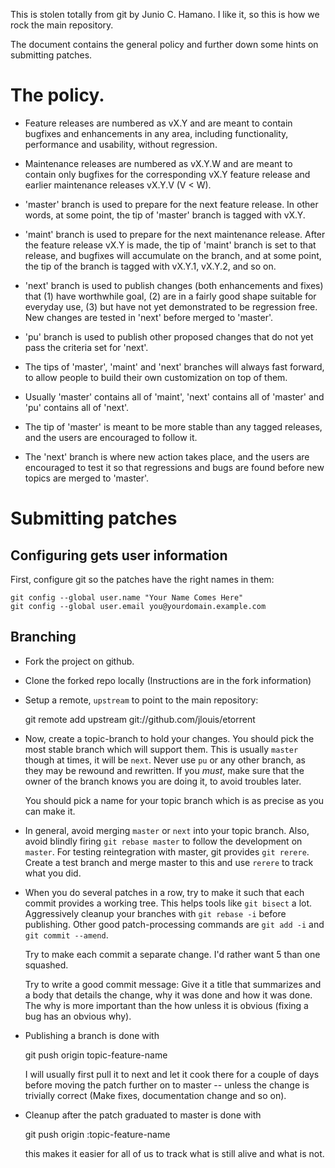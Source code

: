 This is stolen totally from git by Junio C. Hamano. I like it,
so this is how we rock the main repository.

The document contains the general policy and further down some hints
on submitting patches.

# The policy.

 * Feature releases are numbered as vX.Y and are meant to
   contain bugfixes and enhancements in any area, including
   functionality, performance and usability, without regression.

 * Maintenance releases are numbered as vX.Y.W and are meant
   to contain only bugfixes for the corresponding vX.Y feature
   release and earlier maintenance releases vX.Y.V (V < W).

 * 'master' branch is used to prepare for the next feature
   release. In other words, at some point, the tip of 'master'
   branch is tagged with vX.Y.

 * 'maint' branch is used to prepare for the next maintenance
   release.  After the feature release vX.Y is made, the tip
   of 'maint' branch is set to that release, and bugfixes will
   accumulate on the branch, and at some point, the tip of the
   branch is tagged with vX.Y.1, vX.Y.2, and so on.

 * 'next' branch is used to publish changes (both enhancements
   and fixes) that (1) have worthwhile goal, (2) are in a fairly
   good shape suitable for everyday use, (3) but have not yet
   demonstrated to be regression free.  New changes are tested
   in 'next' before merged to 'master'.

 * 'pu' branch is used to publish other proposed changes that do
   not yet pass the criteria set for 'next'.

 * The tips of 'master', 'maint' and 'next' branches will always
   fast forward, to allow people to build their own
   customization on top of them.

 * Usually 'master' contains all of 'maint', 'next' contains all
   of 'master' and 'pu' contains all of 'next'.

 * The tip of 'master' is meant to be more stable than any
   tagged releases, and the users are encouraged to follow it.

 * The 'next' branch is where new action takes place, and the
   users are encouraged to test it so that regressions and bugs
   are found before new topics are merged to 'master'.

# Submitting patches

## Configuring gets user information

First, configure git so the patches have the right names in them:

    git config --global user.name "Your Name Comes Here"
    git config --global user.email you@yourdomain.example.com

## Branching

  * Fork the project on github.
  * Clone the forked repo locally (Instructions are in the fork
    information)
  * Setup a remote, `upstream` to point to the main repository:

    git remote add upstream git://github.com/jlouis/etorrent

  * Now, create a topic-branch to hold your changes. You should pick
    the most stable branch which will support them. This is usually
    `master` though at times, it will be `next`. Never use `pu` or any
    other branch, as they may be rewound and rewritten. If you *must*,
    make sure that the owner of the branch knows you are doing it, to
    avoid troubles later.

    You should pick a name for your topic branch which is as precise
    as you can make it.

  * In general, avoid merging `master` or `next` into your topic
    branch. Also, avoid blindly firing `git rebase master` to follow
    the development on `master`. For testing reintegration with
    master, git provides `git rerere`. Create a test branch and merge
    master to this and use `rerere` to track what you did.

  * When you do several patches in a row, try to make it such that
    each commit provides a working tree. This helps tools like `git
    bisect` a lot. Aggressively cleanup your branches with `git rebase
    -i` before publishing. Other good patch-processing commands are
    `git add -i` and `git commit --amend`.

    Try to make each commit a separate change. I'd rather want 5 than
    one squashed.

    Try to write a good commit message: Give it a title that
    summarizes and a body that details the change, why it was done and
    how it was done. The why is more important than the how unless it
    is obvious (fixing a bug has an obvious why).

  * Publishing a branch is done with

    git push origin topic-feature-name

    I will usually first pull it to next and let it cook there for a
    couple of days before moving the patch further on to master --
    unless the change is trivially correct (Make fixes, documentation
    change and so on).

  * Cleanup after the patch graduated to master is done with

    git push origin :topic-feature-name

    this makes it easier for all of us to track what is still alive
    and what is not.


